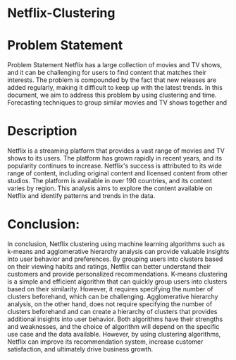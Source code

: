 # Netflix-Clustering

# Problem Statement
Problem Statement Netflix has a large collection of movies and TV shows, and it can be challenging for users to find content that matches their interests. The problem is compounded by the fact that new releases are added regularly, making it difficult to keep up with the latest trends. In this document, we aim to address this problem by using clustering and time. Forecasting techniques to group similar movies and TV shows together and 

# Description      
Netflix is a streaming platform that provides a vast range of movies and TV shows to its users. The platform has grown rapidly in recent years, and its popularity continues to increase. Netflix's success is attributed to its wide range of content, including original content and licensed content from other studios. The platform is available in over 190 countries, and its content varies by region. This analysis aims to explore the content available on Netflix and identify patterns and trends in the data.

# Conclusion:
In conclusion, Netflix clustering using machine learning algorithms such as k-means and agglomerative hierarchy analysis can provide valuable insights into user behavior and preferences. By grouping users into clusters based on their viewing habits and ratings, Netflix can better understand their customers and provide personalized recommendations.
K-means clustering is a simple and efficient algorithm that can quickly group users into clusters based on their similarity. However, it requires specifying the number of clusters beforehand, which can be challenging. Agglomerative hierarchy analysis, on the other hand, does not require specifying the number of clusters beforehand and can create a hierarchy of clusters that provides additional insights into user behavior.
Both algorithms have their strengths and weaknesses, and the choice of algorithm will depend on the specific use case and the data available. However, by using clustering algorithms, Netflix can improve its recommendation system, increase customer satisfaction, and ultimately drive business growth.

